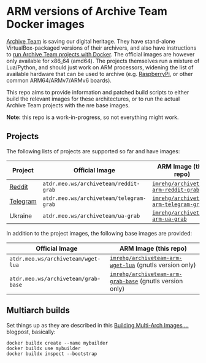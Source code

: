 # ARM versions of Archive Team Docker images

[Archive Team](https://wiki.archiveteam.org/) is saving our digital heritage.
They have stand-alone VirtualBox-packaged versions of their archivers, and
also have instructions to [run Archive Team projects with Docker](https://wiki.archiveteam.org/index.php/Running_Archive_Team_Projects_with_Docker).
The official images are however only available for x86_64 (amd64). The
projects themselves run a mixture of Lua/Python, and should just work
on ARM processors, widening the list of available hardware that can be used
to archive (e.g. [RaspberryPi](https://www.raspberrypi.org/), or other
common ARM64/ARMv7/ARMv6 boards).

This repo aims to provide information and patched build scripts to
either build the relevant images for these architectures, or to run
the actual Archive Team projects with the nre base images.

**Note:** this repo is a work-in-progress, so not everything might work.

## Projects

The following lists of projects are supported so far and have images:

| Project | Official Image | ARM Image (this repo) |
| ------- | -------------- | --------------------- |
| [Reddit](https://wiki.archiveteam.org/index.php/Reddit) | `atdr.meo.ws/archiveteam/reddit-grab` | [`imrehg/archiveteam-arm-reddit-grab`](https://hub.docker.com/r/imrehg/archiveteam-arm-reddit-grab) |
| [Telegram](https://wiki.archiveteam.org/index.php/Telegram) | `atdr.meo.ws/archiveteam/telegram-grab` | [`imrehg/archiveteam-arm-telegram-grab`](https://hub.docker.com/r/imrehg/archiveteam-arm-telegram-grab) |
| Ukraine | `atdr.meo.ws/archiveteam/ua-grab` | [`imrehg/archiveteam-arm-ua-grab`](https://hub.docker.com/r/imrehg/archiveteam-arm-ua-grab) |


In addition to the project images, the following base images are provided:

| Official Image | ARM Image (this repo) |
| -------------- | --------------------- |
| `atdr.meo.ws/archiveteam/wget-lua` | [`imrehg/archiveteam-arm-wget-lua`](https://hub.docker.com/r/imrehg/archiveteam-arm-wget-lua) (gnutls version only) |
| `atdr.meo.ws/archiveteam/grab-base` | [`imrehg/archiveteam-arm-grab-base`](https://hub.docker.com/r/imrehg/archiveteam-arm-grab-base) (gnutls version only) |

## Multiarch builds

Set things up as they are described in this [Building Multi-Arch Images ...](https://www.docker.com/blog/multi-arch-images/)
blogpost, basically:

```shell
docker buildx create --name mybuilder
docker buildx use mybuilder
docker buildx inspect --bootstrap
```
